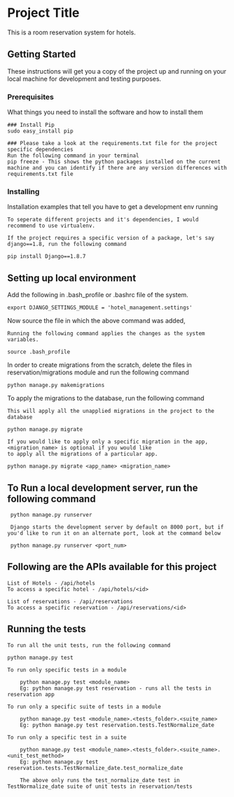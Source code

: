 # Project Title

This is a room reservation system for hotels.

## Getting Started

These instructions will get you a copy of the project up and running on your local machine for development and testing purposes.

### Prerequisites

What things you need to install the software and how to install them

```
### Install Pip
sudo easy_install pip

### Please take a look at the requirements.txt file for the project specific dependencies
Run the following command in your terminal
pip freeze - This shows the python packages installed on the current machine and you can identify if there are any version differences with requirements.txt file

```

### Installing

Installation examples that tell you have to get a development env running

```
To seperate different projects and it's dependencies, I would recommend to use virtualenv.

If the project requires a specific version of a package, let's say django==1.8, run the following command

pip install Django==1.8.7

```

## Setting up local environment

Add the following in .bash_profile or .bashrc file of the system.

```
export DJANGO_SETTINGS_MODULE = 'hotel_management.settings'
```

Now source the file in which the above command was added,

```
Running the following command applies the changes as the system variables.

source .bash_profile
```

In order to create migrations from the scratch, delete the files in reservation/migrations module and run the following command
```
python manage.py makemigrations
```

To apply the migrations to the database, run the following command
```
This will apply all the unapplied migrations in the project to the database

python manage.py migrate

If you would like to apply only a specific migration in the app, <migration_name> is optional if you would like
to apply all the migrations of a particular app.

python manage.py migrate <app_name> <migration_name>
```

## To Run a local development server, run the following command
```
 python manage.py runserver

 Django starts the development server by default on 8000 port, but if you'd like to run it on an alternate port, look at the command below

 python manage.py runserver <port_num>
```

## Following are the APIs available for this project
```
List of Hotels - /api/hotels
To access a specific hotel - /api/hotels/<id>

List of reservations - /api/reservations
To access a specific reservation - /api/reservations/<id>
```

## Running the tests


```
To run all the unit tests, run the following command

python manage.py test

To run only specific tests in a module

    python manage.py test <module_name>
    Eg: python manage.py test reservation - runs all the tests in reservation app

To run only a specific suite of tests in a module

    python manage.py test <module_name>.<tests_folder>.<suite_name>
    Eg: python manage.py test reservation.tests.TestNormalize_date

To run only a specific test in a suite

    python manage.py test <module_name>.<tests_folder>.<suite_name>.<unit_test_method>
    Eg: python manage.py test reservation.tests.TestNormalize_date.test_normalize_date

    The above only runs the test_normalize_date test in TestNormalize_date suite of unit tests in reservation/tests

```